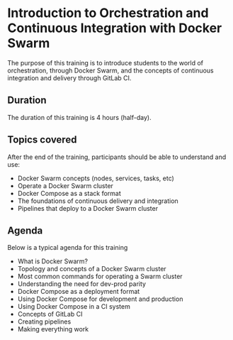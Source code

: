 # Introduction to Orchestration and Continuous Integration with Docker Swarm

The purpose of this training is to introduce students to the world of orchestration, through Docker Swarm, and the concepts of continuous integration and delivery through GitLab CI.

## Duration

The duration of this training is 4 hours (half-day).

## Topics covered

After the end of the training, participants should be able to understand and use:

* Docker Swarm concepts (nodes, services, tasks, etc)
* Operate a Docker Swarm cluster
* Docker Compose as a stack format
* The foundations of continuous delivery and integration
* Pipelines that deploy to a Docker Swarm cluster

## Agenda

Below is a typical agenda for this training

* What is Docker Swarm?
* Topology and concepts of a Docker Swarm cluster
* Most common commands for operating a Swarm cluster
* Understanding the need for dev-prod parity
* Docker Compose as a deployment format
* Using Docker Compose for development and production
* Using Docker Compose in a CI system
* Concepts of GitLab CI
* Creating pipelines
* Making everything work
